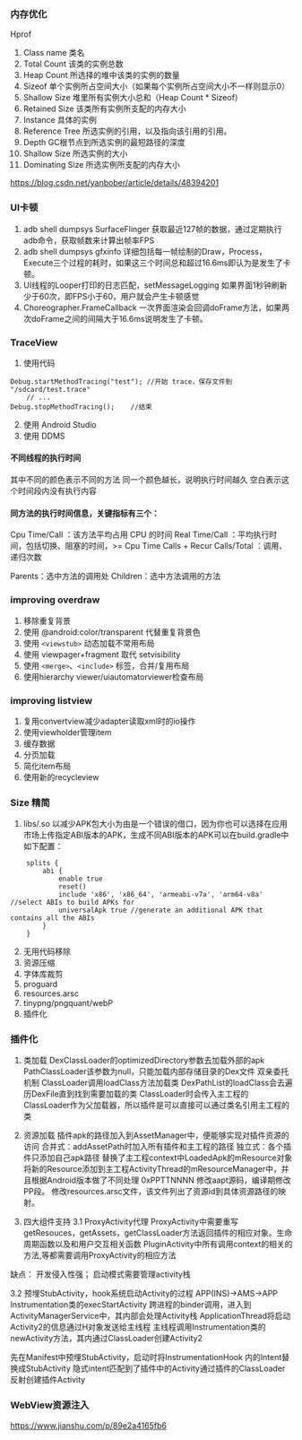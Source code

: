 ### 内存优化

Hprof
1. Class name  类名
2. Total Count 该类的实例总数
3. Heap Count  所选择的堆中该类的实例的数量
4. Sizeof  单个实例所占空间大小（如果每个实例所占空间大小不一样则显示0）
5. Shallow Size    堆里所有实例大小总和（Heap Count * Sizeof）
6. Retained Size   该类所有实例所支配的内存大小
7. Instance    具体的实例
8. Reference Tree  所选实例的引用，以及指向该引用的引用。
9. Depth   GC根节点到所选实例的最短路径的深度
10. Shallow Size    所选实例的大小
11. Dominating Size 所选实例所支配的内存大小

https://blog.csdn.net/yanbober/article/details/48394201


### UI卡顿
1. adb shell dumpsys SurfaceFlinger
获取最近127帧的数据，通过定期执行adb命令，获取帧数来计算出帧率FPS
2. adb shell dumpsys gfxinfo
详细包括每一帧绘制的Draw，Process，Execute三个过程的耗时，如果这三个时间总和超过16.6ms即认为是发生了卡顿。
3. UI线程的Looper打印的日志匹配，setMessageLogging
如果界面1秒钟刷新少于60次，即FPS小于60，用户就会产生卡顿感觉
4. Choreographer.FrameCallback
一次界面渲染会回调doFrame方法，如果两次doFrame之间的间隔大于16.6ms说明发生了卡顿。

### TraceView

1. 使用代码

```
Debug.startMethodTracing("test"); //开始 trace，保存文件到 "/sdcard/test.trace"
    // ...
Debug.stopMethodTracing();    //结束
```

2. 使用 Android Studio
3. 使用 DDMS


#### 不同线程的执行时间
其中不同的颜色表示不同的方法
同一个颜色越长，说明执行时间越久
空白表示这个时间段内没有执行内容

#### 同方法的执行时间信息，关键指标有三个：
Cpu Time/Call ：该方法平均占用 CPU 的时间
Real Time/Call ：平均执行时间，包括切换、阻塞的时间，>= Cpu Time
Calls + Recur Calls/Total ：调用、递归次数

Parents：选中方法的调用处
Children：选中方法调用的方法


### improving overdraw

1. 移除重复背景
2. 使用 @android:color/transparent 代替重复背景色
3. 使用 `<viewstub>` 动态加载不常用布局
4. 使用 viewpager+fragment 取代 setvisibility
5. 使用 `<merge>`、`<include>` 标签，合并/复用布局
6. 使用hierarchy viewer/uiautomatorviewer检查布局

### improving listview

1. 复用convertview减少adapter读取xml时的io操作
2. 使用viewholder管理item
3. 缓存数据
4. 分页加载
5. 简化item布局
6. 使用新的recycleview

### Size 精简
1. libs/.so
以减少APK包大小为由是一个错误的借口，因为你也可以选择在应用市场上传指定ABI版本的APK，生成不同ABI版本的APK可以在build.gradle中如下配置：
```
    splits {
        abi {
            enable true
            reset()
            include 'x86', 'x86_64', 'armeabi-v7a', 'arm64-v8a' //select ABIs to build APKs for
            universalApk true //generate an additional APK that contains all the ABIs
        }
    }

```
2. 无用代码移除
3. 资源压缩
4. 字体库裁剪
5. proguard
6. resources.arsc
7. tinypng/pngquant/webP
8. 插件化

### 插件化
1. 类加载
DexClassLoader的optimizedDirectory参数去加载外部的apk
PathClassLoader该参数为null，只能加载内部存储目录的Dex文件
双亲委托机制
ClassLoader调用loadClass方法加载类
DexPathList的loadClass会去遍历DexFile直到找到需要加载的类
ClassLoader时会传入主工程的ClassLoader作为父加载器，所以插件是可以直接可以通过类名引用主工程的类

2. 资源加载
插件apk的路径加入到AssetManager中，便能够实现对插件资源的访问
合并式：addAssetPath时加入所有插件和主工程的路径
独立式：各个插件只添加自己apk路径
替换了主工程context中LoadedApk的mResource对象
将新的Resource添加到主工程ActivityThread的mResourceManager中，并且根据Android版本做了不同处理
0xPPTTNNNN
修改aapt源码，编译期修改PP段。
修改resources.arsc文件，该文件列出了资源id到具体资源路径的映射。

3. 四大组件支持
3.1 ProxyActivity代理
ProxyActivity中需要重写getResouces，getAssets，getClassLoader方法返回插件的相应对象。生命周期函数以及和用户交互相关函数
PluginActivity中所有调用context的相关的方法,等都需要调用ProxyActivity的相应方法

缺点：
开发侵入性强；
启动模式需要管理activity栈

3.2 预埋StubActivity，hook系统启动Activity的过程
APP(INS)->AMS->APP
Instrumentation类的execStartActivity
跨进程的binder调用，进入到ActivityManagerService中，其内部会处理Activity栈
ApplicationThread将启动Activity2的信息通过H对象发送给主线程
主线程调用Instrumentation类的newActivity方法，其内通过ClassLoader创建Activity2

先在Manifest中预埋StubActivity，启动时将InstrumentationHook 内的Intent替换成StubActivity
隐式intent匹配到了插件中的Activity通过插件的ClassLoader反射创建插件Activity

### WebView资源注入
https://www.jianshu.com/p/89e2a4165fb6
